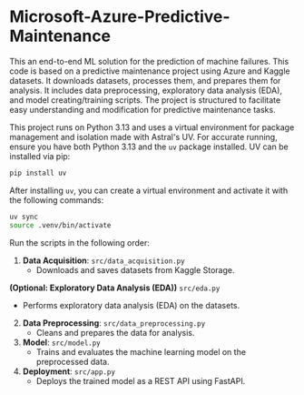 # Microsoft-Azure-Predictive-Maintenance

This an end-to-end ML solution for the prediction of machine failures. This code is based on a predictive maintenance project using Azure and Kaggle datasets. It downloads datasets, processes them, and prepares them for analysis.
It includes data preprocessing, exploratory data analysis (EDA), and model creating/training scripts. The project is structured to facilitate easy understanding and modification for predictive maintenance tasks.

This project runs on Python 3.13 and uses a virtual environment for package management and isolation made with Astral's UV.
For accurate running, ensure you have both Python 3.13 and the `uv` package installed. UV can be installed via pip:

```bash
pip install uv
```
After installing `uv`, you can create a virtual environment and activate it with the following commands:

```bash
uv sync
source .venv/bin/activate
```

Run the scripts in the following order:
1. **Data Acquisition**: `src/data_acquisition.py`
   - Downloads and saves datasets from Kaggle Storage.
   
**(Optional: Exploratory Data Analysis (EDA))** `src/eda.py`
   - Performs exploratory data analysis (EDA) on the datasets.
2. **Data Preprocessing**: `src/data_preprocessing.py`
   - Cleans and prepares the data for analysis.
3. **Model**: `src/model.py`
   - Trains and evaluates the machine learning model on the preprocessed data.
4. **Deployment**: `src/app.py`
   - Deploys the trained model as a REST API using FastAPI.